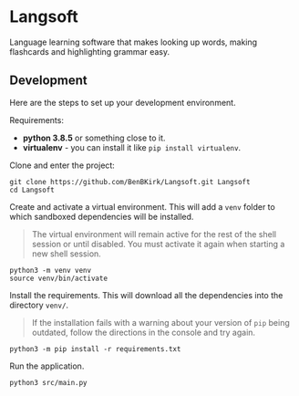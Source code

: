 # Langsoft

Language learning software that makes looking up words,
making flashcards and highlighting grammar easy.

## Development

Here are the steps to set up your development environment.

Requirements:
* **python 3.8.5** or something close to it.
* **virtualenv** - you can install it like `pip install virtualenv`.

Clone and enter the project:
```shell
git clone https://github.com/BenBKirk/Langsoft.git Langsoft
cd Langsoft
```

Create and activate a virtual environment. This will add a `venv` folder
to which sandboxed dependencies will be installed.
> The virtual environment will remain active for the rest of the shell session
or until disabled. You must activate it again when starting a new shell 
> session.
```shell
python3 -m venv venv
source venv/bin/activate
```

Install the requirements. This will download all the dependencies into
the directory `venv/`.

> If the installation fails with a warning about your version of `pip`
> being outdated, follow the directions in the console and try again.
```shell
python3 -m pip install -r requirements.txt
```

Run the application.
```shell
python3 src/main.py
```
